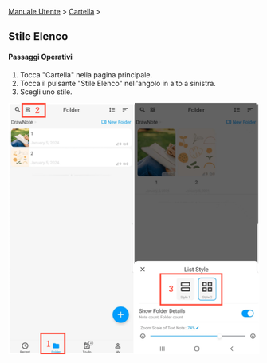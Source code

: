 [Manuale Utente](/dragonnest/drawnote/manual/en) > [Cartella](/dragonnest/drawnote/manual/en/folder) >

Stile Elenco
---
#### Passaggi Operativi

1. Tocca "Cartella" nella pagina principale.
2. Tocca il pulsante "Stile Elenco" nell'angolo in alto a sinistra.
3. Scegli uno stile.

![](imgs/list_style.png)